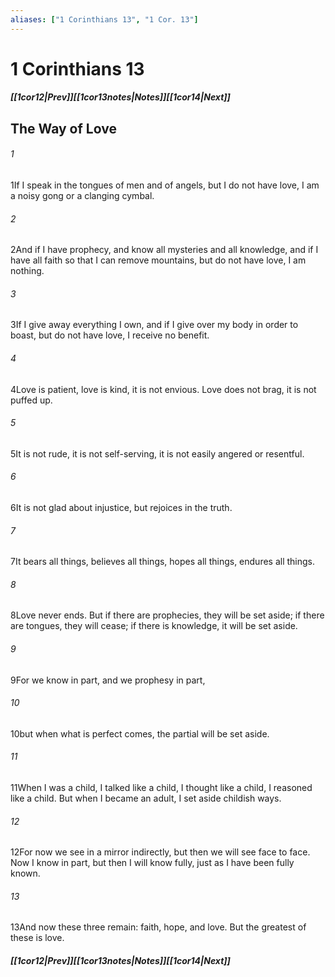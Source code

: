 ```yaml
---
aliases: ["1 Corinthians 13", "1 Cor. 13"]
---
```

# 1 Corinthians 13
##### <span class=arrow-left></span>[[1cor12|Prev]]<span class=navigation-separator></span>[[1cor13notes|Notes]]<span class=navigation-separator></span>[[1cor14|Next]]<span class=arrow-right></span>
## The Way of Love
###### 1
<span class=verse-first>1</span>If I speak in the tongues of men and of angels, but I do not have love, I am a noisy gong or a clanging cymbal.
###### 2
<span class=verse-body>2</span>And if I have prophecy, and know all mysteries and all knowledge, and if I have all faith so that I can remove mountains, but do not have love, I am nothing.
###### 3
<span class=verse-body>3</span>If I give away everything I own, and if I give over my body in order to boast, but do not have love, I receive no benefit.
<div class=paragraph-break></div>

###### 4
<span class=verse-first>4</span>Love is patient, love is kind, it is not envious. Love does not brag, it is not puffed up.
###### 5
<span class=verse-body>5</span>It is not rude, it is not self-serving, it is not easily angered or resentful.
###### 6
<span class=verse-body>6</span>It is not glad about injustice, but rejoices in the truth.
###### 7
<span class=verse-body>7</span>It bears all things, believes all things, hopes all things, endures all things.
<div class=paragraph-break></div>

###### 8
<span class=verse-first>8</span>Love never ends. But if there are prophecies, they will be set aside; if there are tongues, they will cease; if there is knowledge, it will be set aside.
###### 9
<span class=verse-body>9</span>For we know in part, and we prophesy in part,
###### 10
<span class=verse-body>10</span>but when what is perfect comes, the partial will be set aside.
###### 11
<span class=verse-body>11</span>When I was a child, I talked like a child, I thought like a child, I reasoned like a child. But when I became an adult, I set aside childish ways.
###### 12
<span class=verse-body>12</span>For now we see in a mirror indirectly, but then we will see face to face. Now I know in part, but then I will know fully, just as I have been fully known.
###### 13
<span class=verse-body>13</span>And now these three remain: faith, hope, and love. But the greatest of these is love.
##### <span class=arrow-left></span>[[1cor12|Prev]]<span class=navigation-separator></span>[[1cor13notes|Notes]]<span class=navigation-separator></span>[[1cor14|Next]]<span class=arrow-right></span>
